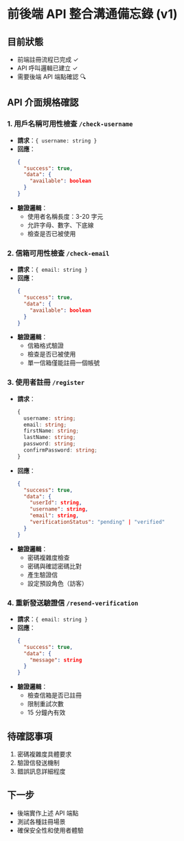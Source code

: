 # 前後端 API 整合溝通備忘錄 (v1)

## 目前狀態
- 前端註冊流程已完成 ✓
- API 呼叫邏輯已建立 ✓
- 需要後端 API 端點確認 🔍

## API 介面規格確認

### 1. 用戶名稱可用性檢查 `/check-username`
- **請求**：`{ username: string }`
- **回應**：
  ```json
  {
    "success": true,
    "data": {
      "available": boolean
    }
  }
  ```
- **驗證邏輯**：
  - 使用者名稱長度：3-20 字元
  - 允許字母、數字、下底線
  - 檢查是否已被使用

### 2. 信箱可用性檢查 `/check-email`
- **請求**：`{ email: string }`
- **回應**：
  ```json
  {
    "success": true,
    "data": {
      "available": boolean
    }
  }
  ```
- **驗證邏輯**：
  - 信箱格式驗證
  - 檢查是否已被使用
  - 單一信箱僅能註冊一個帳號

### 3. 使用者註冊 `/register`
- **請求**：
  ```typescript
  {
    username: string;
    email: string;
    firstName: string;
    lastName: string;
    password: string;
    confirmPassword: string;
  }
  ```
- **回應**：
  ```json
  {
    "success": true,
    "data": {
      "userId": string,
      "username": string,
      "email": string,
      "verificationStatus": "pending" | "verified"
    }
  }
  ```
- **驗證邏輯**：
  - 密碼複雜度檢查
  - 密碼與確認密碼比對
  - 產生驗證信
  - 設定預設角色（訪客）

### 4. 重新發送驗證信 `/resend-verification`
- **請求**：`{ email: string }`
- **回應**：
  ```json
  {
    "success": true,
    "data": {
      "message": string
    }
  }
  ```
- **驗證邏輯**：
  - 檢查信箱是否已註冊
  - 限制重試次數
  - 15 分鐘內有效

## 待確認事項
1. 密碼複雜度具體要求
2. 驗證信發送機制
3. 錯誤訊息詳細程度

## 下一步
- 後端實作上述 API 端點
- 測試各種註冊場景
- 確保安全性和使用者體驗